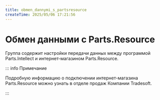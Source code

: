```yaml
---
title: obmen_dannymi_s_partsresource
createTime: 2025/05/06 17:21:56
---
```

# Обмен данными с Parts.Resource
Группа содержит настройки передачи данных между программой Parts.Intellect и интернет-магазином Parts.Resource.

::: info Примечание

Подробную информацию о подключении интернет-магазина Parts.Resource можно узнать в отделе продаж Компании Tradesoft.

:::


